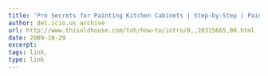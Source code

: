 ```yaml
---
title: 'Pro Secrets for Painting Kitchen Cabinets | Step-by-Step | Painting | This Old House - Introduction'
author: del.icio.us archive
url: http://www.thisoldhouse.com/toh/how-to/intro/0,,20315665,00.html
date: 2009-10-29
excerpt: 
tags: link,
type: link
---
```

